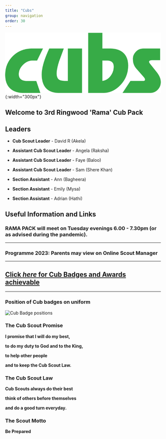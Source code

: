 ```yaml
---
title: "Cubs"
group: navigation
order: 30
---
```


![](/assets/img/scouts/Cub_RGB_green.png){:width="300px"}

## Welcome to 3rd Ringwood 'Rama' Cub Pack

## Leaders

- **Cub Scout Leader** - David R (Akela)

- **Assistant Cub Scout Leader** - Angela (Raksha)

- **Assistant Cub Scout Leader** - Faye (Baloo)

- **Assistant Cub Scout Leader** - Sam (Shere Khan)

- **Section Assistant** - Ann (Bagheera)

- **Section Assistant** - Emily (Mysa)

- **Section Assistant** - Adrian (Hathi)

## Useful Information and Links

### RAMA PACK will meet on Tuesday evenings 6.00 - 7.30pm (or as advised during the pandemic).

---

### Programme 2023: Parents may view on Online Scout Manager

---

## [Click *here* for Cub Badges and Awards achievable](https://www.scouts.org.uk/cubs "Cub Badges and Awards achievable")

---

### Position of Cub badges on uniform

![Cub Badge positions](https://prod-cms.scouts.org.uk/media/15107/3-cubs_uniform-diagrams_sept2021_portrait.png)

### The Cub Scout Promise

**I promise that I will do my best,**

**to do my duty to God and to the King,**

**to help other people**

**and to keep the Cub Scout Law.**

### The Cub Scout Law

**Cub Scouts always do their best**

**think of others before themselves**

**and do a good turn everyday.**

### The Scout Motto

**Be Prepared**
